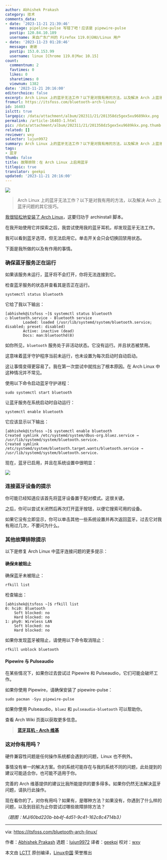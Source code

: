 ```yaml
---
author: Abhishek Prakash
category: 技术
comments_data:
- date: '2023-11-21 21:39:46'
  message: pipeline-pulse 写错了吧！应该是 pipewire-pulse
  postip: 120.84.10.189
  username: 来自广东广州的 Firefox 119.0|GNU/Linux 用户
- date: '2023-11-23 01:28:46'
  message: 谢谢
  postip: 153.0.153.99
  username: linux [Chrome 119.0|Mac 10.15]
count:
  commentnum: 2
  favtimes: 0
  likes: 0
  sharetimes: 0
  viewnum: 1382
date: '2023-11-21 20:16:00'
editorchoice: false
excerpt: Arch Linux 上的蓝牙无法工作？以下是对我有用的方法，以及解决 Arch 上蓝牙问题的其它技巧。
fromurl: https://itsfoss.com/bluetooth-arch-linux/
id: 16403
islctt: true
largepic: /data/attachment/album/202311/21/201358dz5gex5xu9689kkx.png
permalink: /article-16403-1.html
pic: /data/attachment/album/202311/21/201358dz5gex5xu9689kkx.png.thumb.jpg
related: []
reviewer: wxy
selector: lujun9972
summary: Arch Linux 上的蓝牙无法工作？以下是对我有用的方法，以及解决 Arch 上蓝牙问题的其它技巧。
tags:
- 蓝牙
thumb: false
title: 故障排除：在 Arch Linux 上启用蓝牙
titlepic: true
translator: geekpi
updated: '2023-11-21 20:16:00'
---
```


![](/data/attachment/album/202311/21/201358dz5gex5xu9689kkx.png)



> 
> Arch Linux 上的蓝牙无法工作？以下是对我有用的方法，以及解决 Arch 上蓝牙问题的其它技巧。
> 
> 
> 


[我很轻松地安装了 Arch Linux](https://www.youtube.com/watch?v=WksxVLrALhg)，这要归功于 archinstall 脚本。


在我开始使用它并探索之后，我尝试使用我的蓝牙耳机，却发现蓝牙无法工作。


我可以看到蓝牙选项，但无法启用它。单击开关会只会切换回禁用状态。


下面是我所做的以及有作用的事情。


### 确保蓝牙服务正在运行


如果该服务未运行，蓝牙将不会打开，你将无法连接到它。


检查蓝牙服务的状态并查看其是否正在运行。



```
systemctl status bluetooth

```

它给了我以下输出：



```
[abhishek@itsfoss ~]$ systemctl status bluetooth
○ bluetooth.service - Bluetooth service
        Loaded: loaded (/usr/lib/systemd/system/bluetooth.service; disabled; preset: disabled)
        Active: inactive (dead)
        Docs: man:bluetoothd(8)

```

如你所见，`bluetooth` 服务处于非活动状态。它没有运行。并且状态被禁用。


这意味着蓝牙守护程序当前未运行，也未设置为每次启动时自动启动。


这让事情变得更容易了。我在第一次尝试中就找出了根本原因。在 Arch Linux 中这种情况并不常见。


使用以下命令启动蓝牙守护进程：



```
sudo systemctl start bluetooth

```

让蓝牙服务在系统启动时自动运行：



```
systemctl enable bluetooth

```

它应该显示以下输出：



```
[abhishek@itsfoss ~]$ systemctl enable bluetooth
Created symlink /etc/systemd/system/dbus-org.bluez.service → /usr/lib/systemd/system/bluetooth.service.
Created symlink /etc/systemd/system/bluetooth.target.wants/bluetooth.service → /usr/lib/systemd/system/bluetooth.service.

```

现在，蓝牙已启用，并且在系统设置中很明显：


![](/data/attachment/album/202311/21/201614u6bobweblwb7brlz.png)


### 连接蓝牙设备的提示


你可能已经知道应该首先将蓝牙设备置于配对模式。这很关键。


之后，你可以尝试关闭然后再次打开蓝牙按钮，以便它搜索可用的设备。


如果它没有立即显示，你可以单击其他一些系统设置并再次返回蓝牙。过去它对我有用过几次，不要问为什么。


### 其他故障排除提示


以下是修复 Arch Linux 中蓝牙连接问题的更多提示：


#### 确保未被阻止


确保蓝牙未被阻止：



```
rfkill list

```

检查输出：



```
[abhishek@itsfoss ~]$ rfkill list
0: hci0: Bluetooth
    Soft blocked: no
    Hard blocked: no
1: phy0: Wireless LAN
    Soft blocked: no
    Hard blocked: no

```

如果你发现蓝牙被阻止，请使用以下命令取消阻止：



```
rfkill unblock bluetooth

```

#### Pipewire 与 Pulseaudio


在某些情况下，如果你过去尝试过 Pipewire 和 Pulseaudio，它们可能会破坏工作。


如果你使用 Pipewire，请确保安装了 pipewire-pulse：



```
sudo pacman -Syu pipewire-pulse

```

如果你使用 Pulseaudio，`bluez` 和 `pulseaudio-bluetooth` 可以帮助你。


查看 Arch Wiki 页面以获取更多信息。



> 
> **[蓝牙耳机 - Arch 维基](https://wiki.archlinux.org/favicon.ico)**
> 
> 
> 


### 这对你有用吗？


硬件兼容性问题是任何操作系统都会遇到的问题，Linux 也不例外。


事情没有单一的解决方案。你的系统可能存在与我的系统不同的问题，此处提到的建议可能适合你，也可能不适用于你。


完善的 Arch 维基提供的建议比我所能提供的要多得多。如果你仍然无法解决蓝牙问题，请执行此操作。


现在看你的了。对你有用吗？如果有，是哪种方法？如果没有，你遇到了什么样的问题，以及到目前为止你尝试过哪些故障排除方法？


*（题图：MJ/60bd220b-bb4f-4d51-9c41-162c8c4714b3）*




---


via: <https://itsfoss.com/bluetooth-arch-linux/>


作者：[Abhishek Prakash](https://itsfoss.com/author/abhishek/) 选题：[lujun9972](https://github.com/lujun9972) 译者：[geekpi](https://github.com/geekpi) 校对：[wxy](https://github.com/wxy)


本文由 [LCTT](https://github.com/LCTT/TranslateProject) 原创编译，[Linux中国](https://linux.cn/) 荣誉推出